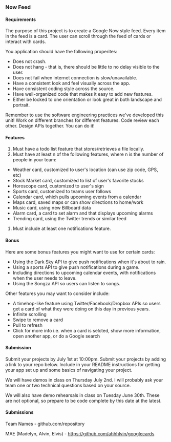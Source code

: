 ### Now Feed

#### Requirements

The purpose of this project is to create a Google Now style feed. Every item in the feed is a card. The user can
scroll through the feed of cards or interact with cards.

You application should have the following properites:
* Does not crash.
* Does not hang - that is, there should be little to no delay visible to the user.
* Does not fail when internet connection is slow/unavailable.
* Have a consistent look and feel visually across the app.
* Have consistent coding style across the source.
* Have well-organized code that makes it easy to add new features.
* Either be locked to one orientation or look great in both landscape and portrait.

Remember to use the software engineering practices we've developed this unit! Work on different branches for
different features. Code review each other. Design APIs together. You can do it!

#### Features

1. Must have a todo list feature that stores/retrieves a file locally.
1. Must have at least n of the following features, where n is the number of people in your team:
  * Weather card, customized to user's location (can use zip code, GPS, etc)
  * Stock Market card, customized to list of user's favorite stocks
  * Horoscope card, customized to user's sign
  * Sports card, customized to teams user follows
  * Calendar card, which pulls upcoming events from a calendar
  * Maps card, saved maps or can show directions to home/work
  * Music card, using new Billboard data
  * Alarm card, a card to set alarm and that displays upcoming alarms
  * Trending card, using the Twitter trends or similar feed
1. Must include at least one notifications feature.

#### Bonus

Here are some bonus features you might want to use for certain cards:
* Using the Dark Sky API to give push notifications when it's about to rain.
* Using a sports API to give push notifications during a game.
* Including directions to upcoming calendar events, with notifications when the user needs to leave.
* Using the Songza API so users can listen to songs.

Other features you may want to consider include:
* A timehop-like feature using Twitter/Facebook/Dropbox APIs so users get a card of what they were doing on this day
in previous years.
* Infinite scrolling
* Swipe to remove a card
* Pull to refresh
* Click for more info i.e. when a card is selcted, show more information, open another app, or do a Google search

#### Submission

Submit your projects by July 1st at 10:00pm. Submit your projects by adding a link to your repo below. Include
in your README instructions for getting your app set up and some basics of navigating your project.

We will have demos in class on Thursday July 2nd. I will probably ask your team one or two technical questions based
on your source.

We will also have demo rehearsals in class on Tuesday June 30th. These are not optional, so prepare to be code
complete by this date at the latest.

#### Submissions

Team Names - github.com/repository

MAE (Madelyn, Alvin, Elvis) - https://github.com/ahhhlvin/googlecards 
